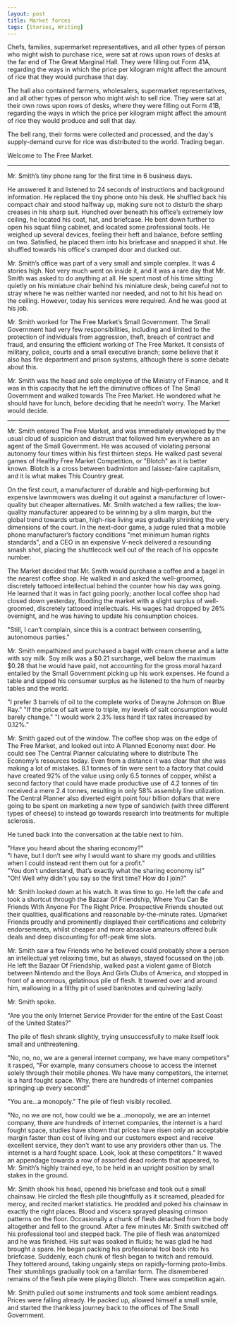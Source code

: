 ```yaml
---
layout: post
title: Market forces
tags: [Stories, Writing]
---
```

Chefs, families, supermarket representatives, and all other types of person who might wish to purchase rice, were sat at rows upon rows of desks at the far end of The Great Marginal Hall. They were filling out Form 41A, regarding the ways in which the price per kilogram might affect the amount of rice that they would purchase that day.

The hall also contained farmers, wholesalers, supermarket representatives, and all other types of person who might wish to sell rice. They were sat at their own rows upon rows of desks, where they were filling out Form 41B, regarding the ways in which the price per kilogram might affect the amount of rice they would produce and sell that day. 

The bell rang, their forms were collected and processed, and the day's supply-demand curve for rice was distributed to the world. Trading began.

Welcome to The Free Market.

---

Mr. Smith’s tiny phone rang for the first time in 6 business days.

He answered it and listened to 24 seconds of instructions and background information. He replaced the tiny phone onto his desk. He shuffled back his compact chair and stood halfway up, making sure not to disturb the sharp creases in his sharp suit. Hunched over beneath his office’s extremely low ceiling, he located his coat, hat, and briefcase. He bent down further to open his squat filing cabinet, and located some professional tools. He weighed up several devices, feeling their heft and balance, before settling on two. Satisfied, he placed them into his briefcase and snapped it shut. He shuffled towards his office's cramped door and ducked out.

Mr. Smith’s office was part of a very small and simple complex. It was 4 stories high. Not very much went on inside it, and it was a rare day that Mr. Smith was asked to do anything at all. He spent most of his time sitting quietly on his miniature chair behind his miniature desk, being careful not to stray where he was neither wanted nor needed, and not to hit his head on the ceiling. However, today his services were required. And he was good at his job.

Mr. Smith worked for The Free Market’s Small Government. The Small Government had very few responsibilities, including and limited to the protection of individuals from aggression, theft, breach of contract and fraud, and ensuring the efficient working of The Free Market. It consists of military, police, courts and a small executive branch; some believe that it also has fire department and prison systems, although there is some debate about this.

Mr. Smith was the head and sole employee of the Ministry of Finance, and it was in this capacity that he left the diminutive offices of The Small Government and walked towards The Free Market. He wondered what he should have for lunch, before deciding that he needn’t worry. The Market would decide.

---

Mr. Smith entered The Free Market, and was immediately enveloped by the usual cloud of suspicion and distrust that followed him everywhere as an agent of the Small Government. He was accused of violating personal autonomy four times within his first thirteen steps. He walked past several games of Healthy Free Market Competition, or "Blotch" as it is better known. Blotch is a cross between badminton and laissez-faire capitalism, and it is what makes This Country great.

On the first court, a manufacturer of durable and high-performing but expensive lawnmowers was dueling it out against a manufacturer of lower-quality but cheaper alternatives. Mr. Smith watched a few rallies; the low-quality manufacturer appeared to be winning by a slim margin, but the global trend towards urban, high-rise living was gradually shrinking the very dimensions of the court. In the next-door game, a judge ruled that a mobile phone manufacturer’s factory conditions "met minimum human rights standards", and a CEO in an expensive V-neck delivered a resounding smash shot, placing the shuttlecock well out of the reach of his opposite number.

The Market decided that Mr. Smith would purchase a coffee and a bagel in the nearest coffee shop. He walked in and asked the well-groomed, discretely tattooed intellectual behind the counter how his day was going. He learned that it was in fact going poorly; another local coffee shop had closed down yesterday, flooding the market with a slight surplus of well-groomed, discretely tattooed intellectuals. His wages had dropped by 26% overnight, and he was having to update his consumption choices.

"Still, I can’t complain, since this is a contract between consenting, autonomous parties."

Mr. Smith empathized and purchased a bagel with cream cheese and a latte with soy milk. Soy milk was a $0.21 surcharge, well below the maximum $0.28 that he would have paid, not accounting for the gross moral hazard entailed by the Small Government picking up his work expenses. He found a table and sipped his consumer surplus as he listened to the hum of nearby tables and the world.

"I prefer 3 barrels of oil to the complete works of Dwayne Johnson on Blue Ray."
"If the price of salt were to triple, my levels of salt consumption would barely change."
"I would work 2.3% less hard if tax rates increased by 0.12%."

Mr. Smith gazed out of the window. The coffee shop was on the edge of The Free Market, and looked out into A Planned Economy next door. He could see The Central Planner calculating where to distribute The Economy’s resources today. Even from a distance it was clear that she was making a lot of mistakes. 8.1 tonnes of tin were sent to a factory that could have created 92% of the value using only 6.5 tonnes of copper, whilst a second factory that could have made productive use of 4.2 tonnes of tin received a mere 2.4 tonnes, resulting in only 58% assembly line utilization. The Central Planner also diverted eight point four billion dollars that were going to be spent on marketing a new type of sandwich (with three different types of cheese) to instead go towards research into treatments for multiple sclerosis.

He tuned back into the conversation at the table next to him.

"Have you heard about the sharing economy?"  
"I have, but I don’t see why I would want to share my goods and utilities when I could instead rent them out for a profit."  
"You don’t understand, that’s exactly what the sharing economy is!"  
"Oh! Well why didn’t you say so the first time? How do I join?"  

Mr. Smith looked down at his watch. It was time to go. He left the cafe and took a shortcut through the Bazaar Of Friendship, Where You Can Be Friends With Anyone For The Right Price. Prospective Friends shouted out their qualities, qualifications and reasonable by-the-minute rates. Upmarket Friends proudly and prominently displayed their certifications and celebrity endorsements, whilst cheaper and more abrasive amateurs offered bulk deals and deep discounting for off-peak time slots.

Mr. Smith saw a few Friends who he believed could probably show a person an intellectual yet relaxing time, but as always, stayed focussed on the job. He left the Bazaar Of Friendship, walked past a violent game of Blotch between Nintendo and the Boys And Girls Clubs of America, and stopped in front of a enormous, gelatinous pile of flesh. It towered over and around him, wallowing in a filthy pit of used banknotes and quivering lazily.

Mr. Smith spoke.

"Are you the only Internet Service Provider for the entire of the East Coast of the United States?"

The pile of flesh shrank slightly, trying unsuccessfully to make itself look small and unthreatening.

"No, no, no, we are a general internet company, we have many competitors" it rasped, "For example, many consumers choose to access the internet solely through their mobile phones. We have many competitors, the internet is a hard fought space. Why, there are hundreds of internet companies springing up every second!"

"You are...a monopoly." The pile of flesh visibly recoiled.

"No, no we are not, how could we be a…monopoly, we are an internet company, there are hundreds of internet companies, the internet is a hard fought space, studies have shown that prices have risen only an acceptable margin faster than cost of living and our customers expect and receive excellent service, they don’t want to use any providers other than us. The internet is a hard fought space. Look, look at these competitors." It waved an appendage towards a row of assorted dead rodents that appeared, to Mr. Smith’s highly trained eye, to be held in an upright position by small stakes in the ground.

Mr. Smith shook his head, opened his briefcase and took out a small chainsaw. He circled the flesh pile thoughtfully as it screamed, pleaded for mercy, and recited market statistics. He prodded and poked his chainsaw in exactly the right places. Blood and viscera sprayed pleasing crimson patterns on the floor. Occasionally a chunk of flesh detached from the body altogether and fell to the ground. After a few minutes Mr. Smith switched off his professional tool and stepped back. The pile of flesh was anatomized and he was finished. His suit was soaked in fluids; he was glad he had brought a spare. He began packing his professional tool back into his briefcase. Suddenly, each chunk of flesh began to twitch and remould. They tottered around, taking ungainly steps on rapidly-forming proto-limbs. Their stumblings gradually took on a familiar form. The dismembered remains of the flesh pile were playing Blotch. There was competition again.

Mr. Smith pulled out some instruments and took some ambient readings. Prices were falling already. He packed up, allowed himself a small smile, and started the thankless journey back to the offices of The Small Government. 
